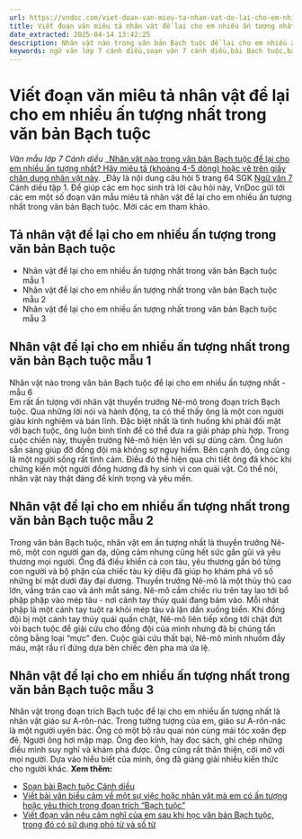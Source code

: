 ```yaml
---
url: https://vndoc.com/viet-doan-van-mieu-ta-nhan-vat-de-lai-cho-em-nhieu-an-tuong-nhat-trong-van-ban-bach-tuoc-273627
title: Viết đoạn văn miêu tả nhân vật để lại cho em nhiều ấn tượng nhất trong văn bản Bạch tuộc - Văn mẫu lớp 7 Cánh diều - VnDoc.com
date_extracted: 2025-04-14 13:42:25
description: Nhân vật nào trong văn bản Bạch tuộc để lại cho em nhiều ấn tượng nhất? Hãy miêu tả (khoảng 4-5 dòng) hoặc vẽ trên giấy chân dung nhân vật này.
keywords: ngữ văn lớp 7 cánh diều,soạn văn 7 cánh diều,bài Bạch tuộc,bài Bạch tuộc lớp 7,ngữ văn 7 Bạch tuộc,ngữ văn 7 sách cánh diều,văn mẫu lớp 7,miêu tả nhân vật để lại cho em nhiều ấn tượng nhất trong văn bản Bạch tuộc,Viết đoạn văn miêu tả nhân vật để lại cho em nhiều ấn tượng nhất trong văn bản Bạch tuộc
---
```


# Viết đoạn văn miêu tả nhân vật để lại cho em nhiều ấn tượng nhất trong văn bản Bạch tuộc
 _Văn mẫu lớp 7 Cánh diều_
 _[Nhân vật nào trong văn bản Bạch tuộc để lại cho em nhiều ấn tượng nhất? Hãy miêu tả \(khoảng 4-5 dòng\) hoặc vẽ trên giấy chân dung nhân vật này](<https://vndoc.com/viet-doan-van-mieu-ta-nhan-vat-de-lai-cho-em-nhieu-an-tuong-nhat-trong-van-ban-bach-tuoc-273627>). _Đây là nội dung câu hỏi 5 trang 64 SGK [Ngữ văn 7](<https://vndoc.com/ngu-van-7-tap-1-cd>) Cánh diều tập 1. Để giúp các em học sinh trả lời câu hỏi này, VnDoc gửi tới các em một số đoạn văn mẫu miêu tả nhân vật để lại cho em nhiều ấn tượng nhất trong văn bản Bạch tuộc. Mời các em tham khảo.
## Tả nhân vật để lại cho em nhiều ấn tượng trong văn bản Bạch tuộc
  * Nhân vật để lại cho em nhiều ấn tượng nhất trong văn bản Bạch tuộc mẫu 1
  * Nhân vật để lại cho em nhiều ấn tượng nhất trong văn bản Bạch tuộc mẫu 2
  * Nhân vật để lại cho em nhiều ấn tượng nhất trong văn bản Bạch tuộc mẫu 3

## Nhân vật để lại cho em nhiều ấn tượng nhất trong văn bản Bạch tuộc mẫu 1
Nhân vật nào trong văn bản Bạch tuộc để lại cho em nhiều ấn tượng nhất - mẫu 6  
Em rất ấn tượng với nhân vật thuyền trưởng Nê-mô trong đoạn trích Bạch tuộc. Qua những lời nói và hành động, ta có thể thấy ông là một con người giàu kinh nghiệm và bản lĩnh. Đặc biệt nhất là tình huống khi phải đối mặt với bạch tuộc, ông luôn bình tĩnh để có thể đưa ra giải pháp phù hợp. Trong cuộc chiến này, thuyền trưởng Nê-mô hiện lên với sự dũng cảm. Ông luôn sẵn sàng giúp đỡ đồng đội mà không sợ nguy hiểm. Bên cạnh đó, ông cũng là một người sống rất tình cảm. Điều đó thể hiện qua chi tiết ông đã khóc khi chứng kiến một người đồng hương đã hy sinh vì con quái vật. Có thể nói, nhân vật này thật đáng để kính trọng và yêu mến.
## Nhân vật để lại cho em nhiều ấn tượng nhất trong văn bản Bạch tuộc mẫu 2
Trong văn bản Bạch tuộc, nhân vật em ấn tượng nhất là thuyền trưởng Nê-mô, một con người gan dạ, dũng cảm nhưng cũng hết sức gần gũi và yêu thương mọi người. Ông đã điều khiển cả con tàu, yêu thương gắn bó từng con người và bộ phận của chiếc tàu kỳ diệu đã giúp họ khám phá vô số những bí mật dưới đáy đại dương.
Thuyền trưởng Nê-mô là một thủy thủ cao lớn, vầng trán cao và ánh mắt sáng. Nê-mô cầm chiếc rìu trên tay lao tới bổ phập phập vào mép tàu - nơi cánh tay thủy quái đang bám vào. Mỗi nhát phập là một cánh tay tuột ra khỏi mép tàu và lặn dần xuống biển. Khi đồng đội bị một cánh tay thủy quái quấn chặt, Nê-mô liên tiếp xông tới chặt đứt vòi bạch tuộc để giải cứu cho đồng đội của mình nhưng đã bị chúng tấn công bằng loại “mực” đen. Cuộc giải cứu thất bại, Nê-mô mình nhuốm đầy máu, mặt rầu rĩ đứng dựa bên chiếc đèn pha mà ứa lệ.
## Nhân vật để lại cho em nhiều ấn tượng nhất trong văn bản Bạch tuộc mẫu 3
Nhân vật trong đoạn trích Bạch tuộc để lại cho em nhiều ấn tượng nhất là nhân vật giáo sư A-rôn-nác. Trong tưởng tượng của em, giáo sư A-rôn-nác là một người uyên bác. Ông có một bộ râu quai nón cùng mái tóc xoăn đẹp đẽ. Người ông hơi mập mạp. Ông đeo kính, hay đọc  sách, ghi chép những điều mình suy nghĩ và khám phá được. Ông cũng rất thân thiện, cởi mở với mọi người. Dựa vào hiểu biết của mình, ông đã giảng giải nhiều kiến thức cho người khác.
**Xem thêm:**
  * [Soạn bài Bạch tuộc Cánh diều](<https://vndoc.com/soan-bai-bach-tuoc-272355>)
  * [Viết bài văn biểu cảm về một sự việc hoặc nhân vật mà em có ấn tượng hoặc yêu thích trong đoạn trích “Bạch tuộc”](<https://vndoc.com/viet-bai-van-bieu-cam-ve-mot-su-viec-hoac-nhan-vat-ma-em-co-an-tuong-hoac-yeu-thich-trong-doan-trich-bach-tuoc-273119>)
  * [Viết đoạn văn nêu cảm nghĩ của em sau khi học văn bản Bạch tuộc, trong đó có sử dụng phó từ và số từ](<https://vndoc.com/viet-bai-van-bieu-cam-ve-mot-su-viec-hoac-nhan-vat-ma-em-co-an-tuong-hoac-yeu-thich-trong-doan-trich-bach-tuoc-273119>)

